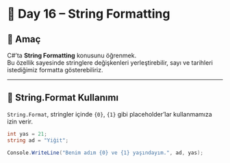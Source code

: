 # 📌 Day 16 – String Formatting

## 🎯 Amaç  
C#’ta **String Formatting** konusunu öğrenmek.  
Bu özellik sayesinde stringlere değişkenleri yerleştirebilir, sayı ve tarihleri istediğimiz formatta gösterebiliriz.  

---

## 📖 String.Format Kullanımı  
`String.Format`, stringler içinde `{0}`, `{1}` gibi placeholder’lar kullanmamıza izin verir.  

```csharp
int yas = 21;
string ad = "Yiğit";

Console.WriteLine("Benim adım {0} ve {1} yaşındayım.", ad, yas);
